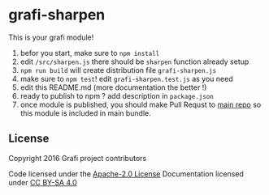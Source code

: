 # grafi-sharpen

This is your grafi module!

1. befor you start, make sure to `npm install`
1. edit `/src/sharpen.js` there should be `sharpen` function already setup
1. `npm run build` will create distribution file `grafi-sharpen.js`
1. make sure to `npm test`! edit `grafi-sharpen.test.js` as you need
1. edit this README.md (more documentation the better !)
1. ready to publish to npm ? add description in `package.json`
1. once module is published, you should make Pull Requst to [main repo](https://github.com/grafijs/grafi) so this module is included in main bundle.

## License
Copyright 2016 Grafi project contributors

Code licensed under the [Apache-2.0 License](http://www.apache.org/licenses/LICENSE-2.0)
Documentation licensed under [CC BY-SA 4.0](http://creativecommons.org/licenses/by-sa/4.0/)
